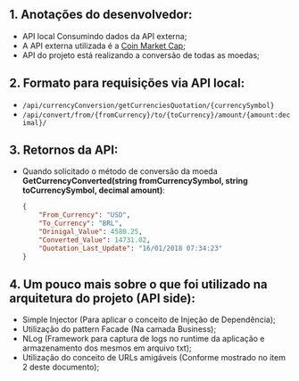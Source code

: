 ## 1. Anotações do desenvolvedor:

- API local Consumindo dados da API externa;
- A API externa utilizada é a [Coin Market Cap](https://coinmarketcap.com/api/);
- API do projeto está realizando a conversão de todas as moedas;

## 2. Formato para requisições via API local:
- ```/api/currencyConversion/getCurrenciesQuotation/{currencySymbol}```
- ```/api/convert/from/{fromCurrency}/to/{toCurrency}/amount/{amount:decimal}/```

## 3. Retornos da API:
 - Quando solicitado o método de conversão da moeda **GetCurrencyConverted(string fromCurrencySymbol, string toCurrencySymbol, decimal amount)**:
    ```json
    {
        "From_Currency": "USD",
        "To_Currency": "BRL",
        "Orinigal_Value": 4580.25,
        "Converted_Value": 14731.02,
        "Quotation_Last_Update": "16/01/2018 07:34:23"
    }
    ```
## 4. Um pouco mais sobre o que foi utilizado na arquitetura do projeto (API side):
- Simple Injector (Para aplicar o conceito de Injeção de Dependência);
- Utilização do pattern Facade (Na camada Business);
- NLog (Framework para captura de logs no runtime da aplicação e armazenamento dos mesmos em arquivo txt);
- Utilização do conceito de URLs amigáveis (Conforme mostrado no item 2 deste documento);
